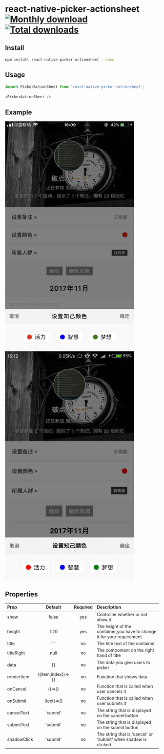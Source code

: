 # react-native-picker-actionsheet [![Monthly download](https://img.shields.io/npm/dm/react-native-picker-actionsheet.svg)](https://img.shields.io/npm/dm/react-native-picker-actionsheet.svg) [![Total downloads](https://img.shields.io/npm/dt/react-native-picker-actionsheet.svg)](https://img.shields.io/npm/dt/react-native-picker-actionsheet.svg)

## Install

```bash
npm install react-native-picker-actionsheet --save
```

## Usage

```javascript
import PickerActionSheet from 'react-native-picker-actionsheet';

<PickerActionSheet />
```

## Example

![ios](https://raw.githubusercontent.com/BooYeu/react-native-picker-actionsheet/master/images/ios.jpg)
![android](https://raw.githubusercontent.com/BooYeu/react-native-picker-actionsheet/master/images/android.jpg)

## Properties

| Prop  | Default  | Required | Description |
| :------------ |:---------------:| :---------------:| :-----|
| show | false | yes | Controller whether or not show it |
| height | 120 | yes | The height of the container,you have to change it for your requirement |
| title | '' | no | The title text of the container |
| titleRight | null | no | The compoment on the right hand of title |
| data | [] | no | The data you give users to picker |
| renderItem | ({item,index})=>{} | no | Function that shows data | 
| onCancel | ()=>{} | no | Function that is called when user cancels it |
| onSubmit | (text)=>{} | no | Function that is called when user submits it |
| cancelText | 'cancel' | no | The string that is displayed on the cancel button |
| submitText | 'submit' | no | The string that is displayed on the submit button |
| shadowClick | 'submit' | no | The string that is 'cancel' or 'submit' when shadow is clicked |

